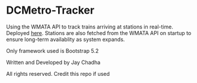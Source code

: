# DCMetro-Tracker

Using the WMATA API to track trains arriving at stations in real-time. Deployed [here](https://jaychadha-uva.github.io/DCMetro-Tracker/?station=G03). Stations are also fetched from the WMATA API on startup to ensure long-term availablity as system expands.

Only framework used is Bootstrap 5.2


Written and Developed by Jay Chadha

All rights reserved. Credit this repo if used
